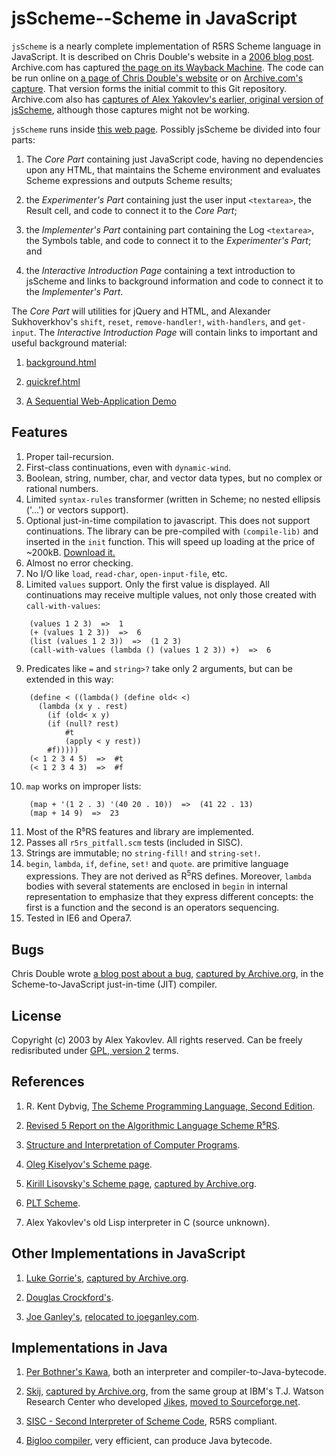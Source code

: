 # jsScheme--Scheme in JavaScript

```jsScheme``` is a nearly complete implementation of R5RS Scheme language in
JavaScript. It is described on Chris Double's website in a
[2006 blog post](https://bluishcoder.co.nz/2006/05/05/scheme-implementation-in-javascript.html).
Archive.com has captured
[the page on its Wayback Machine](https://web.archive.org/web/20190221081641/https://bluishcoder.co.nz/2006/05/05/scheme-implementation-in-javascript.html).
The code can be run online on
[a page of Chris Double's website](https://bluishcoder.co.nz/jsscheme/)
or on
[Archive.com's capture](http://web.archive.org/web/20190221081543/https://bluishcoder.co.nz/jsscheme/).
That version forms the initial commit to this Git repository.
Archive.com also has
[captures of Alex Yakovlev's earlier, original version of jsScheme](http://web.archive.org/web/*/http://alex.ability.ru/scheme.html),
although those captures might not be working.

```jsScheme``` runs inside [this web page](scheme.html).
Possibly jsScheme be divided into four parts:

1. The *Core Part* containing just JavaScript code, having no dependencies upon any HTML,
that maintains the Scheme environment and evaluates Scheme expressions and
outputs Scheme results;

2. the *Experimenter's Part* containing just the user input ```<textarea>```,
the Result cell, and code to connect it to the *Core Part*;

3. the *Implementer's Part* containing part containing the Log ```<textarea>```,
the Symbols table, and code to connect it to the *Experimenter's Part*;
and

4. the *Interactive Introduction Page* containing a text introduction to jsScheme
and links to background information and code to connect it to the
*Implementer's Part*.

The *Core Part* will utilities for jQuery and HTML, and Alexander Sukhoverkhov's
```shift```, ```reset```, ```remove-handler!```, ```with-handlers```,
and ```get-input```.
The *Interactive Introduction Page* will contain links to important and
useful background material:

1. [background.html](background.md)

2. [quickref.html](quickref.md)

3. [A Sequential Web-Application Demo](https://github.com/tomelam/sequential_web_app_demo)

## Features

1. Proper tail-recursion.
2. First-class continuations, even with ```dynamic-wind```.
3. Boolean, string, number, char, and vector data types, but no
complex or rational numbers.
4. Limited ```syntax-rules``` transformer (written in
Scheme; no nested ellipsis ('...') or vectors support).
5. Optional just-in-time compilation to javascript. This does not
support continuations. The library can be pre-compiled with
```(compile-lib)``` and inserted in the ```init``` function.
This will speed up loading at the price of ~200kB.
[Download it.](javascript-scheme.tar.gz)
6. Almost no error checking.
7. No I/O like ```load```, ```read-char```,
```open-input-file```, etc.
8. Limited ```values``` support. Only the first value is
displayed. All continuations may receive multiple values, not only
those created with ```call-with-values```:
```
	(values 1 2 3)  =>  1
	(+ (values 1 2 3))  =>  6
	(list (values 1 2 3))  =>  (1 2 3)
	(call-with-values (lambda () (values 1 2 3)) +)  =>  6
```
9. Predicates like <code>=</code> and <code>string&gt;?</code>
take only 2 arguments, but can be extended in this way:
```
	(define < ((lambda() (define old< <)
	  (lambda (x y . rest)
	    (if (old< x y)
		(if (null? rest)
		    #t
		    (apply < y rest))
		#f)))))
	(< 1 2 3 4 5)  =>  #t
	(< 1 2 3 4 3)  =>  #f
```
10. ```map``` works on improper lists:
```
	(map + '(1 2 . 3) '(40 20 . 10))  =>  (41 22 . 13)
	(map + 14 9)  =>  23
```
11. Most of the R⁵RS features and library are implemented.
12. Passes all ```r5rs_pitfall.scm``` tests (included in
SISC).
13. Strings are immutable; no ```string-fill!``` and
```string-set!```.
20. ```begin```, ```lambda```, ```if```, ```define```,
```set!``` and ```quote```.  are primitive language expressions.
They are not derived as
R<sup>5</sup>RS defines. Moreover, ```lambda``` bodies with
several statements are enclosed in ```begin``` in internal
representation to emphasize that they express different concepts:
the first is a function and the second is an operators
sequencing.
21. Tested in IE6 and Opera7.

## Bugs

Chris Double wrote
[a blog post about a bug](https://bluishcoder.co.nz/2006/05/07/why-scheme-javascript-jit-doesnt-work.html),
[captured by Archive.org](http://web.archive.org/web/20100513142047/http://www.bluishcoder.co.nz/2006/05/why-scheme-javascript-jit-doesnt-work.html),
in the Scheme-to-JavaScript just-in-time (JIT) compiler.

## License

Copyright (c) 2003 by Alex Yakovlev. All rights reserved.
Can be freely redisributed under
[GPL, version 2](https://www.gnu.org/licenses/old-licenses/gpl-2.0.en.html)
terms.

## References

1. R. Kent Dybvig,
[The Scheme Programming Language, Second Edition](http://www.scheme.com/tspl2d/).

2. [Revised 5 Report on the Algorithmic Language Scheme R⁵RS](http://www.schemers.org/Documents/Standards/R5RS/).

3. [Structure and Interpretation of Computer Programs](https://mitpress.mit.edu/sites/default/files/sicp/index.html).

4. [Oleg Kiselyov's Scheme page](http://okmij.org/ftp/Scheme/).

5. [Kirill Lisovsky's Scheme page](http://www.pair.com/lisovsky/scheme/),
[captured by Archive.org](http://web.archive.org/web/20040318125318/http://www196.pair.com/lisovsky/scheme/).

6. [PLT Scheme](http://www.plt-scheme.org/).

7. Alex Yakovlev's old Lisp interpreter in C (source unknown).

## Other Implementations in JavaScript

1. [Luke Gorrie's](http://www.bluetail.com/~luke/jscm/repl.html), [captured by Archive.org](http://web.archive.org/web/20061011101527/http://fresh.homeunix.net/~luke/jscm/repl.html).

2. [Douglas Crockford's](https://www.crockford.com/scheme.html).

3. [Joe Ganley's](http://ganley.org/software/jslisp.html),
[relocated to joeganley.com](http://joeganley.com/code/jslisp.html).

## Implementations in Java

1. [Per Bothner's Kawa](http://www.gnu.org/software/kawa/), both an interpreter and compiler-to-Java-bytecode.

2. [Skij](http://www.alphaworks.ibm.com/formula/skij/), 
[captured by Archive.org](https://sourceforge.net/projects/jikes/),
from the same group at IBM's T.J. Watson Research Center
who developed [Jikes](http://www.ibm.com/developerworks/oss/jikes/),
[moved to Sourceforge.net](https://sourceforge.net/projects/jikes/).

3. [SISC - Second Interpreter of Scheme Code](http://sisc.sourceforge.net/), R5RS compliant.

4. [Bigloo compiler](http://www-sop.inria.fr/mimosa/fp/Bigloo/), very efficient, can produce Java bytecode.
